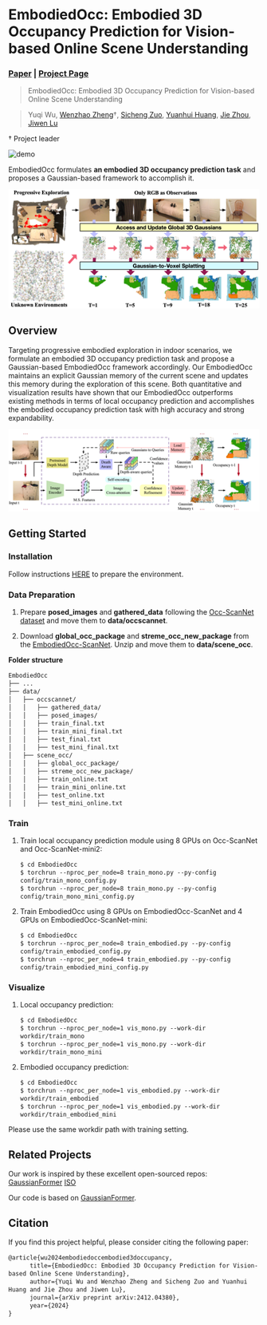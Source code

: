 # EmbodiedOcc: Embodied 3D Occupancy Prediction for Vision-based Online Scene Understanding
### [Paper](https://arxiv.org/abs/2412.04380)  | [Project Page](https://ykiwu.github.io/EmbodiedOcc/) 

> EmbodiedOcc: Embodied 3D Occupancy Prediction for Vision-based Online Scene Understanding

> Yuqi Wu, [Wenzhao Zheng](https://wzzheng.net/)$\dagger$, [Sicheng Zuo](https://scholar.google.com/citations?user=11kh6C4AAAAJ&hl=en&oi=ao), [Yuanhui Huang](https://scholar.google.com/citations?hl=zh-CN&user=LKVgsk4AAAAJ), [Jie Zhou](https://scholar.google.com/citations?user=6a79aPwAAAAJ&hl=en&authuser=1), [Jiwen Lu](http://ivg.au.tsinghua.edu.cn/Jiwen_Lu/)

$\dagger$ Project leader

![demo](./assets/demo_gif.gif)

EmbodiedOcc formulates **an embodied 3D occupancy prediction task** and proposes a Gaussian-based framework to accomplish it.

![teaser](./assets/teaser_v4.png)

## Overview

Targeting progressive embodied exploration in indoor scenarios, we formulate an embodied 3D occupancy prediction task and propose a Gaussian-based EmbodiedOcc framework accordingly.
Our EmbodiedOcc maintains an explicit Gaussian memory of the current scene and updates this memory during the exploration of this scene.
Both quantitative and visualization results have shown that our EmbodiedOcc outperforms existing methods in terms of local occupancy prediction and accomplishes the embodied occupancy prediction task with high accuracy and strong expandability.

![overview](./assets/Main.png)

## Getting Started

### Installation
Follow instructions [HERE](docs/installation.md) to prepare the environment.

### Data Preparation
1. Prepare **posed_images** and **gathered_data** following the [Occ-ScanNet dataset](https://huggingface.co/datasets/hongxiaoy/OccScanNet) and move them to **data/occscannet**.

2. Download **global_occ_package** and **streme_occ_new_package** from the [EmbodiedOcc-ScanNet](https://huggingface.co/datasets/YkiWu/EmbodiedOcc-ScanNet).
Unzip and move them to **data/scene_occ**.

**Folder structure**
```
EmbodiedOcc
├── ...
├── data/
│   ├── occscannet/
│   │   ├── gathered_data/
│   │   ├── posed_images/
│   │   ├── train_final.txt
│   │   ├── train_mini_final.txt
│   │   ├── test_final.txt
│   │   ├── test_mini_final.txt
│   ├── scene_occ/
│   │   ├── global_occ_package/
│   │   ├── streme_occ_new_package/
│   │   ├── train_online.txt
│   │   ├── train_mini_online.txt
│   │   ├── test_online.txt
│   │   ├── test_mini_online.txt
```

### Train

1. Train local occupancy prediction module using 8 GPUs on Occ-ScanNet and Occ-ScanNet-mini2:
    ```
    $ cd EmbodiedOcc
    $ torchrun --nproc_per_node=8 train_mono.py --py-config config/train_mono_config.py
    $ torchrun --nproc_per_node=8 train_mono.py --py-config config/train_mono_mini_config.py
    ```
2. Train EmbodiedOcc using 8 GPUs on EmbodiedOcc-ScanNet and 4 GPUs on EmbodiedOcc-ScanNet-mini:
    ```
    $ cd EmbodiedOcc
    $ torchrun --nproc_per_node=8 train_embodied.py --py-config config/train_embodied_config.py
    $ torchrun --nproc_per_node=4 train_embodied.py --py-config config/train_embodied_mini_config.py
    ```

### Visualize

1. Local occupancy prediction:
    ```
    $ cd EmbodiedOcc
    $ torchrun --nproc_per_node=1 vis_mono.py --work-dir workdir/train_mono 
    $ torchrun --nproc_per_node=1 vis_mono.py --work-dir workdir/train_mono_mini
    ```

2. Embodied occupancy prediction:
    ```
    $ cd EmbodiedOcc
    $ torchrun --nproc_per_node=1 vis_embodied.py --work-dir workdir/train_embodied
    $ torchrun --nproc_per_node=1 vis_embodied.py --work-dir workdir/train_embodied_mini
    ```

Please use the same workdir path with training setting.

## Related Projects

Our work is inspired by these excellent open-sourced repos:
[GaussianFormer](https://github.com/huang-yh/GaussianFormer)
[ISO](https://github.com/hongxiaoy/ISO)

Our code is based on [GaussianFormer](https://github.com/huang-yh/GaussianFormer).

## Citation

If you find this project helpful, please consider citing the following paper:
```
@article{wu2024embodiedoccembodied3doccupancy,
      title={EmbodiedOcc: Embodied 3D Occupancy Prediction for Vision-based Online Scene Understanding}, 
      author={Yuqi Wu and Wenzhao Zheng and Sicheng Zuo and Yuanhui Huang and Jie Zhou and Jiwen Lu},
      journal={arXiv preprint arXiv:2412.04380},
      year={2024}
}
```
